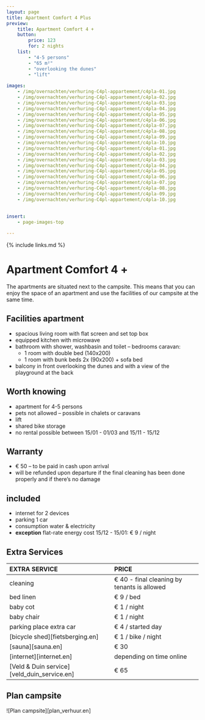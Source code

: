 ```yaml
---
layout: page
title: Apartment Comfort 4 Plus
preview: 
    title: Apartment Comfort 4 +
    button:
        price: 123
        for: 2 nights
    list:
        - "4-5 persons"
        - "65 m²"
        - "overlooking the dunes"
        - "lift"
       
images:
    - /img/overnachten/verhuring-C4pl-appartement/c4pla-01.jpg
    - /img/overnachten/verhuring-C4pl-appartement/c4pla-02.jpg
    - /img/overnachten/verhuring-C4pl-appartement/c4pla-03.jpg
    - /img/overnachten/verhuring-C4pl-appartement/c4pla-04.jpg
    - /img/overnachten/verhuring-C4pl-appartement/c4pla-05.jpg
    - /img/overnachten/verhuring-C4pl-appartement/c4pla-06.jpg
    - /img/overnachten/verhuring-C4pl-appartement/c4pla-07.jpg
    - /img/overnachten/verhuring-C4pl-appartement/c4pla-08.jpg
    - /img/overnachten/verhuring-C4pl-appartement/c4pla-09.jpg
    - /img/overnachten/verhuring-C4pl-appartement/c4pla-10.jpg
    - /img/overnachten/verhuring-C4pl-appartement/c4pla-01.jpg
    - /img/overnachten/verhuring-C4pl-appartement/c4pla-02.jpg
    - /img/overnachten/verhuring-C4pl-appartement/c4pla-03.jpg
    - /img/overnachten/verhuring-C4pl-appartement/c4pla-04.jpg
    - /img/overnachten/verhuring-C4pl-appartement/c4pla-05.jpg
    - /img/overnachten/verhuring-C4pl-appartement/c4pla-06.jpg
    - /img/overnachten/verhuring-C4pl-appartement/c4pla-07.jpg
    - /img/overnachten/verhuring-C4pl-appartement/c4pla-08.jpg
    - /img/overnachten/verhuring-C4pl-appartement/c4pla-09.jpg
    - /img/overnachten/verhuring-C4pl-appartement/c4pla-10.jpg
    
    
insert:
    - page-images-top

---
```


{% include links.md %}

# Apartment Comfort 4 + 

The apartments are situated next to the campsite. This means that you can enjoy the space of an apartment and use the facilities of our campsite at the same time.

## Facilities apartment

- spacious living room with flat screen and set top box
- equipped kitchen with microwave
- bathroom with shower, washbasin and toilet 
– bedrooms caravan:
    - 1 room with double bed (140x200)
    - 1 room with bunk beds 2x (90x200) + sofa bed
- balcony in front overlooking the dunes and with a view of the playground at the back
    
## Worth knowing

- apartment for 4-5 persons
- pets not allowed – possible in chalets or caravans
- lift 
- shared bike storage
- no rental possible between 15/01 - 01/03 and 15/11 - 15/12

## Warranty

- € 50 – to be paid in cash upon arrival
- will be refunded upon departure if the final cleaning has been done properly and if there’s no damage 

## included
- internet for 2 devices
- parking 1 car
- consumption water & electricity
- **exception** flat-rate energy cost 15/12 - 15/01: € 9 / night

## Extra Services

EXTRA SERVICE               | PRICE
:-------------------|:-----------|
cleaning          | € 40 - final cleaning by tenants is allowed
bed linen        | € 9 / bed
baby cot          | € 1 / night
baby chair         | € 1 / night
parking place extra car  | € 4 / started day
[bicycle shed][fietsberging.en]| € 1 / bike / night
[sauna][sauna.en]   | € 30
[internet][internet.en]| depending on time online
[Veld & Duin service][veld_duin_service.en]| € 65


## Plan campsite

![Plan campsite][plan_verhuur.en]